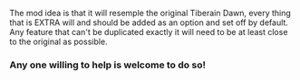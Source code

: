 The mod idea is that it will resemple the original Tiberain Dawn, every thing that is EXTRA will and should be added as an option and set off by default. Any feature that can't be duplicated exactly it will need to be at least close to the original as possible.

 ### Any one willing to help is welcome to do so!
